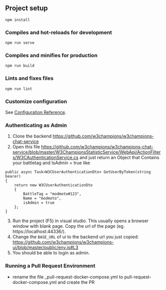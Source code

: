 ## Project setup

```
npm install
```

### Compiles and hot-reloads for development

```
npm run serve
```

### Compiles and minifies for production

```
npm run build
```

### Lints and fixes files

```
npm run lint
```

### Customize configuration

See [Configuration Reference](https://cli.vuejs.org/config/).

### Authenticating as Admin
1) Clone the backend https://github.com/w3champions/w3champions-chat-service
2) Open this file https://github.com/w3champions/w3champions-chat-service/blob/master/W3ChampionsStatisticService/WebApi/ActionFilters/W3CAuthenticationService.cs and just return an Object that Contains your battletag and IsAdmin = true like
```
public async Task<W3CUserAuthenticationDto> GetUserByToken(string bearer)
{
    return new W3CUserAuthenticationDto
    {
        BattleTag = "modmoto#123",
        Name = "modmoto",
        isAdmin = true
    };
}
```

3) Run the project (F5) in visual studio. This usually opens a browser window with blank page. Copy the url of the page (eg. https://localhost:44336/).
4) Change the `BASE_URL` of ui to the backend url you just copied: https://github.com/w3champions/w3champions-ui/blob/master/public/env.js#L3
6) You should be able to login as admin.

### Running a Pull Request Environment
- rename the file _pull-request-docker-compose.yml to pull-request-docker-compose.yml and create the PR
